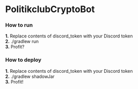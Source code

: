 # PolitikclubCryptoBot
### How to run
**1.** Replace contents of discord_token with your Discord token <br>
**2.** ./gradlew run <br>
**3.** Profit? <br>

### How to deploy
**1.** Replace contents of discord_token with your Discord token <br>
**2.** ./gradlew shadowJar <br>
**3.** Profit! <br>
